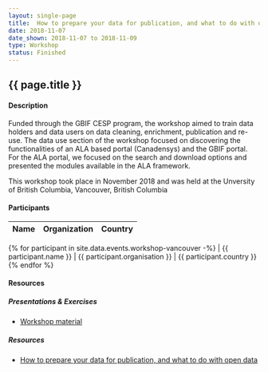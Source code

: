 ```yaml
---
layout: single-page
title:  How to prepare your data for publication, and what to do with open data [Vancouver Workshop]
date: 2018-11-07
date_shown: 2018-11-07 to 2018-11-09
type: Workshop
status: Finished
---
```


## {{ page.title }}

#### Description 

Funded through the GBIF CESP program, the workshop aimed to train data holders and data users on data cleaning, enrichment, publication and re-use. The data use section of the workshop focused on discovering the functionalities of an ALA based portal (Canadensys) and the GBIF portal. For the ALA portal, we focused on the search and download options and presented the modules available in the ALA framework.

This workshop took place in November 2018 and was held at the Unversity of British Columbia, Vancouver, British Columbia 

#### Participants 


| Name | Organization | Country |
|------|--------------|---------|
{% for participant in site.data.events.workshop-vancouver -%}
| {{ participant.name }}  | {{ participant.organisation }}  | {{ participant.country }}
{% endfor %}


#### Resources 

##### Presentations & Exercises
- [Workshop material](https://drive.google.com/drive/folders/1MpO6vN68jjFV67dyYxfg_2tDkbv0O9D3)

##### Resources 
- [How to prepare your data for publication, and what to do with open data](https://community.canadensys.net/2018/how-to-prepare-your-data-for-publication-and-what-to-do-with-open-data-vancouver-workshop)


